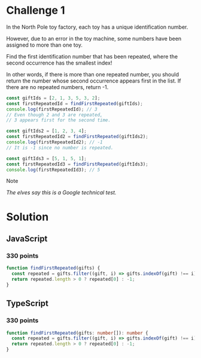 # Challenge 1

In the North Pole toy factory, each toy has a unique identification number.

However, due to an error in the toy machine, some numbers have been assigned to more than one toy.

Find the first identification number that has been repeated, where the second occurrence has the smallest index!

In other words, if there is more than one repeated number, you should return the number whose second occurrence appears first in the list. If there are no repeated numbers, return -1.

```ts
const giftIds = [2, 1, 3, 5, 3, 2];
const firstRepeatedId = findFirstRepeated(giftIds);
console.log(firstRepeatedId); // 3
// Even though 2 and 3 are repeated,
// 3 appears first for the second time.

const giftIds2 = [1, 2, 3, 4];
const firstRepeatedId2 = findFirstRepeated(giftIds2);
console.log(firstRepeatedId2); // -1
// It is -1 since no number is repeated.

const giftIds3 = [5, 1, 5, 1];
const firstRepeatedId3 = findFirstRepeated(giftIds3);
console.log(firstRepeatedId3); // 5
```

> [!NOTE]
> _*The elves say this is a Google technical test.*_

# Solution

## JavaScript

### 330 points

```js
function findFirstRepeated(gifts) {
  const repeated = gifts.filter((gift, i) => gifts.indexOf(gift) !== i);
  return repeated.length > 0 ? repeated[0] : -1;
}
```

## TypeScript

### 330 points

```ts
function findFirstRepeated(gifts: number[]): number {
  const repeated = gifts.filter((gift, i) => gifts.indexOf(gift) !== i);
  return repeated.length > 0 ? repeated[0] : -1;
}
```
